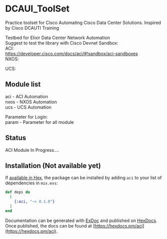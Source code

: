 # DCAUI_ToolSet

Practice toolset for Cisco Automating Cisco Data Center Solutions. Inspired by Cisco DCAUTI Training  

Testbed for Elixir Data Center Network Automation  
Suggest to test the library with Cisco Devnet Sandbox:  
ACI:  
https://developer.cisco.com/docs/aci/#!sandbox/aci-sandboxes  
NXOS:  


UCS:  



## Module list
aci - ACI Automation  
nxos -  NXOS Automation  
ucs - UCS Automation  

Parameter for Login:  
param - Parameter for all module  

## Status
ACI Module In Progress....  

## Installation (Not available yet)

If [available in Hex](https://hex.pm/docs/publish), the package can be installed
by adding `aci` to your list of dependencies in `mix.exs`:

```elixir
def deps do
  [
    {:aci, "~> 0.1.0"}
  ]
end
```

Documentation can be generated with [ExDoc](https://github.com/elixir-lang/ex_doc)
and published on [HexDocs](https://hexdocs.pm). Once published, the docs can
be found at [https://hexdocs.pm/aci](https://hexdocs.pm/aci).
